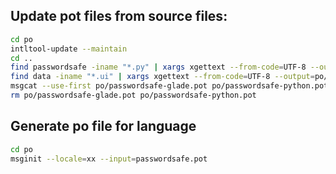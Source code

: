 ## Update pot files from source files:

```bash
cd po  
intltool-update --maintain  
cd ..  
find passwordsafe -iname "*.py" | xargs xgettext --from-code=UTF-8 --output=po/passwordsafe-python.pot  
find data -iname "*.ui" | xargs xgettext --from-code=UTF-8 --output=po/passwordsafe-glade.pot -L Glade  
msgcat --use-first po/passwordsafe-glade.pot po/passwordsafe-python.pot > po/passwordsafe.pot  
rm po/passwordsafe-glade.pot po/passwordsafe-python.pot  
```

## Generate po file for language

```bash
cd po  
msginit --locale=xx --input=passwordsafe.pot
```
